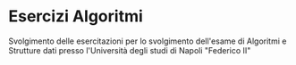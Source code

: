 # Esercizi Algoritmi
Svolgimento delle esercitazioni per lo svolgimento dell'esame di Algoritmi e Strutture dati
presso l'Università degli studi di Napoli "Federico II"